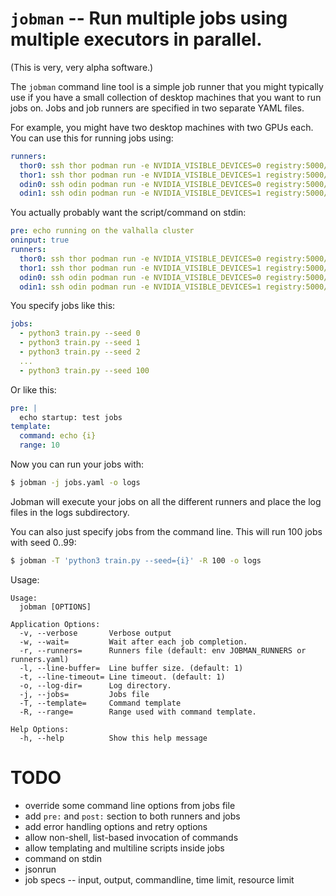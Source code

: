 # `jobman` -- Run multiple jobs using multiple executors in parallel.

(This is very, very alpha software.)

The `jobman` command line tool is a simple job runner that you might
typically use if you have a small collection of desktop machines
that you want to run jobs on. Jobs and job runners are specified in
two separate YAML files.

For example, you might have two desktop machines with two GPUs each. You
can use this for running jobs using:

```YAML
runners:
  thor0: ssh thor podman run -e NVIDIA_VISIBLE_DEVICES=0 registry:5000/pytorch-img {cmd}
  thor1: ssh thor podman run -e NVIDIA_VISIBLE_DEVICES=1 registry:5000/pytorch-img {cmd}
  odin0: ssh odin podman run -e NVIDIA_VISIBLE_DEVICES=0 registry:5000/pytorch-img {cmd}
  odin1: ssh odin podman run -e NVIDIA_VISIBLE_DEVICES=1 registry:5000/pytorch-img {cmd}
```

You actually probably want the script/command on stdin:

```YAML
pre: echo running on the valhalla cluster
oninput: true
runners:
  thor0: ssh thor podman run -e NVIDIA_VISIBLE_DEVICES=0 registry:5000/pytorch-img /bin/bash
  thor1: ssh thor podman run -e NVIDIA_VISIBLE_DEVICES=1 registry:5000/pytorch-img /bin/bash
  odin0: ssh odin podman run -e NVIDIA_VISIBLE_DEVICES=0 registry:5000/pytorch-img /bin/bash
  odin1: ssh odin podman run -e NVIDIA_VISIBLE_DEVICES=1 registry:5000/pytorch-img /bin/bash
```

You specify jobs like this:

```YAML
jobs:
  - python3 train.py --seed 0
  - python3 train.py --seed 1
  - python3 train.py --seed 2
  ...
  - python3 train.py --seed 100
```

Or like this:

```YAML
pre: |
  echo startup: test jobs
template:
  command: echo {i}
  range: 10
```

Now you can run your jobs with:

```Bash
$ jobman -j jobs.yaml -o logs
```

Jobman will execute your jobs on all the different runners and place the log
files in the logs subdirectory.

You can also just specify jobs from the command line. This will run 100 jobs
with seed 0..99:

```Bash
$ jobman -T 'python3 train.py --seed={i}' -R 100 -o logs
```


Usage:

```
Usage:
  jobman [OPTIONS]

Application Options:
  -v, --verbose       Verbose output
  -w, --wait=         Wait after each job completion.
  -r, --runners=      Runners file (default: env JOBMAN_RUNNERS or runners.yaml)
  -l, --line-buffer=  Line buffer size. (default: 1)
  -t, --line-timeout= Line timeout. (default: 1)
  -o, --log-dir=      Log directory.
  -j, --jobs=         Jobs file
  -T, --template=     Command template
  -R, --range=        Range used with command template.

Help Options:
  -h, --help          Show this help message
```

# TODO

- override some command line options from jobs file
- add `pre:` and `post:` section to both runners and jobs
- add error handling options and retry options
- allow non-shell, list-based invocation of commands
- allow templating and multiline scripts inside jobs
- command on stdin
- jsonrun
- job specs -- input, output, commandline, time limit, resource limit
